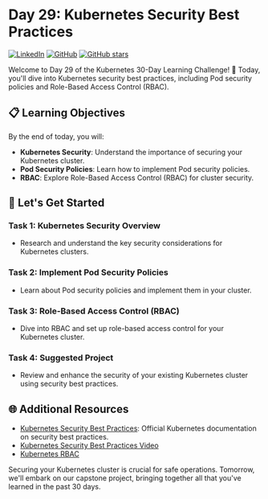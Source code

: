 # Day 29: Kubernetes Security Best Practices
[![LinkedIn](https://img.shields.io/badge/Connect%20with%20me%20on-LinkedIn-blue.svg)](https://www.linkedin.com/in/aman-devops/)
[![GitHub](https://img.shields.io/github/stars/AmanPathak-DevOps.svg?style=social)](https://github.com/AmanPathak-DevOps)
[![GitHub stars](https://img.shields.io/github/stars/AmanPathak-DevOps/30DaysOfKubernetes)](https://github.com/AmanPathak-DevOps/30DaysOfKubernetes/stargazers)

Welcome to Day 29 of the Kubernetes 30-Day Learning Challenge! 🚀 Today, you'll dive into Kubernetes security best practices, including Pod security policies and Role-Based Access Control (RBAC).

## 📋 Learning Objectives

By the end of today, you will:
- **Kubernetes Security**: Understand the importance of securing your Kubernetes cluster.
- **Pod Security Policies**: Learn how to implement Pod security policies.
- **RBAC**: Explore Role-Based Access Control (RBAC) for cluster security.

## 🚀 Let's Get Started

### Task 1: Kubernetes Security Overview
- Research and understand the key security considerations for Kubernetes clusters.

### Task 2: Implement Pod Security Policies
- Learn about Pod security policies and implement them in your cluster.

### Task 3: Role-Based Access Control (RBAC)
- Dive into RBAC and set up role-based access control for your Kubernetes cluster.

### Task 4: Suggested Project
- Review and enhance the security of your existing Kubernetes cluster using security best practices.

## 🌐 Additional Resources

- [Kubernetes Security Best Practices](https://kubernetes.io/docs/concepts/security/): Official Kubernetes documentation on security best practices.
- [Kubernetes Security Best Practices Video](https://youtu.be/oBf5lrmquYI?si=CqXNUUKwSuwDV0Da)
- [Kubernetes RBAC](https://youtu.be/qp41IEhu6gM?si=hC8zTdooj1_h1nwo)

Securing your Kubernetes cluster is crucial for safe operations. Tomorrow, we'll embark on our capstone project, bringing together all that you've learned in the past 30 days.